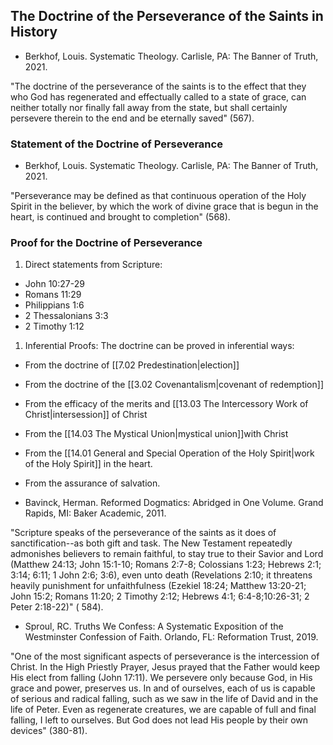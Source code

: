 ## The Doctrine of the Perseverance of the Saints in History

- Berkhof, Louis. Systematic Theology. Carlisle, PA: The Banner of Truth, 2021.

"The doctrine of the perseverance of the saints is to the effect that they who God has regenerated and effectually called to a state of grace, can neither totally nor finally fall away from the state, but shall certainly persevere therein to the end and be eternally saved" (567).

### Statement of the Doctrine of Perseverance

- Berkhof, Louis. Systematic Theology. Carlisle, PA: The Banner of Truth, 2021.

"Perseverance may be defined as that continuous operation of the Holy Spirit in the believer, by which the work of divine grace that is begun in the heart, is continued and brought to completion" (568).

### Proof for the Doctrine of Perseverance

1. Direct statements from Scripture:

- John 10:27-29
- Romans 11:29
- Philippians 1:6
- 2 Thessalonians 3:3
- 2 Timothy 1:12

1. Inferential Proofs: The doctrine can be proved in inferential ways:

- From the doctrine of [[7.02 Predestination|election]]
- From the doctrine of the [[3.02 Covenantalism|covenant of redemption]]
- From the efficacy of the merits and [[13.03 The Intercessory Work of Christ|intersession]] of Christ
- From the [[14.03 The Mystical Union|mystical union]]with Christ
- From the [[14.01 General and Special Operation of the Holy Spirit|work of the Holy Spirit]] in the heart.
- From the assurance of salvation.

- Bavinck, Herman. Reformed Dogmatics: Abridged in One Volume. Grand Rapids, MI: Baker Academic, 2011.

"Scripture speaks of the perseverance of the saints as it does of sanctification--as both gift and task. The New Testament repeatedly admonishes believers to remain faithful, to stay true to their Savior and Lord (Matthew 24:13; John 15:1-10; Romans 2:7-8; Colossians 1:23; Hebrews 2:1; 3:14; 6:11; 1 John 2:6; 3:6), even unto death (Revelations 2:10; it threatens heavily punishment for unfaithfulness (Ezekiel 18:24; Matthew 13:20-21; John 15:2; Romans 11:20; 2 Timothy 2:12; Hebrews 4:1; 6:4-8;10:26-31; 2 Peter 2:18-22)" ( 584).

- Sproul, RC. Truths We Confess: A Systematic Exposition of the Westminster Confession of Faith. Orlando, FL: Reformation Trust, 2019.

"One of the most significant aspects of perseverance is the intercession of Christ. In the High Priestly Prayer, Jesus prayed that the Father would keep His elect from falling (John 17:11). We persevere only because God, in His grace and power, preserves us. In and of ourselves, each of us is capable of serious and radical falling, such as we saw in the life of David and in the life of Peter. Even as regenerate creatures, we are capable of full and final falling, I left to ourselves. But God does not lead His people by their own devices" (380-81).